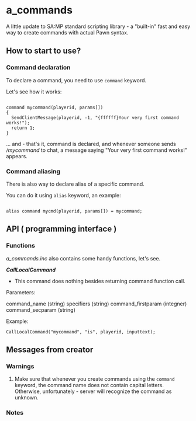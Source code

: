 # a_commands
A little update to SA:MP standard scripting library - a "built-in" fast  and easy way to create commands with actual Pawn syntax.

## How to start to use?

### Command declaration

To declare a command, you need to use ``command`` keyword.

Let's see how it works:

```pawn

command mycommand(playerid, params[])
{
  SendClientMessage(playerid, -1, "{ffffff}Your very first command works!");
  return 1;
}

```

... and - that's it, command is declared, and whenever someone sends */mycommand* to chat, a message saying "Your very first command works!" appears.

### Command aliasing

There is also way to declare alias of a specific command.

You can do it using ``alias`` keyword, an example:

```pawn

alias command mycmd(playerid, params[]) = mycommand;

```

## API ( programming interface )

### Functions

*a_commands.inc* also contains some handy functions, let's see.

***CallLocalCommand***

- This command does nothing besides returning command function call.

Parameters:

  command_name (string)
  specifiers (string)
  command_firstparam (integner)
  command_secparam (string)
  
Example:

```pawn
CallLocalCommand("mycommand", "is", playerid, inputtext);
```

## Messages from creator

### Warnings

1. Make sure that whenever you create commands using the ``command`` keyword, the command name does not contain capital letters. Otherwise, unfortunately - server will recognize the command as unknown.

### Notes
